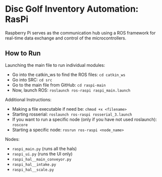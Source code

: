 # Disc Golf Inventory Automation: RasPi

Raspberry Pi serves as the communication hub using a ROS framework for real-time data exchange and control of the microcontrollers.

## How to Run
Launching the main file to run individual modules:
* Go into the catkin_ws to find the ROS files: `cd catkin_ws`
* Go into SRC: `cd src`
* Go to the main file from GitHub: `cd raspi-main`
* Now, launch ROS: `roslaunch ros-raspi raspi_main.launch`

Additional Instructions:
* Making a file executable if need be: `chmod +x <filename>`
* Starting rosserial: `roslaunch ros-raspi rosserial_3.launch`
* If you want to run a specific node (only if you have not used roslaunch): `roscore`
* Starting a specific node: `rosrun ros-raspi <node_name>`

Nodes:
* `raspi_main.py` (runs all the hals)
* `raspi_ui.py` (runs the UI only)
* `raspi_hal__main_conveyor.py`
* `raspi_hal__intake.py`
* `raspi_hal__scale.py`
